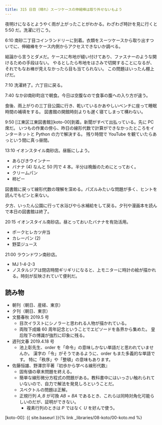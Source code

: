 ```yaml
---
title: 315 日目（晴れ）スーツケースの伸縮棒は取り外せないもよう
---
```


夜明けになるとようやく雨が上がったことがわかる。わざわざ時計を見に行くと 5:50 だ。洗濯に行こう。

6:10 南砂二丁目コインランドリーに到着。衣類をスーツケースから取り出すついでに、伸縮棒をケース内側からアクセスできないか調べる。

結論から言うとダメだ。ケースに布地が縫い付けてあり、ファスナーのような開けるための手段はない。
やるとしたら布地をはさみで切開することになるが、それでもなお棒が見えなかったら目も当てられない。
この問題はいったん棚上げだ。

7:10 洗濯終了。六丁目に戻る。

7:40 なか卯南砂町店で朝食。今日は空腹なので食事の腹への入り方が違う。

食後、雨上がりの三丁目公園に行き、乾いているかあやしいベンチに座って睡眠時間の補填をする。
図書館の開館時刻よりも遅く寝てしまって構わない。

9:50 [江東区江東図書館][koto-00]到着。新聞がすべて出払っている。先に PC 席だ。
いつもの作業の傍ら、昨日の線形代数で計算ができなかったところをインターネットと Python の力で解決する。
残り時間で YouTube を観ていたらあっという間に真っ昼間。

13:10 イオンスタイル南砂店。昼飯にしよう。

* あらびきウインナー
* バナナ (4) なんと 50 円で 4 本。半分は晩飯のためにとっておく。
* クリームパン
* 柿ピー

図書館に戻って線形代数の理解を深める。パズルみたいな問題が多く、ヒントを読んでもピンと来ない。

夕方、いったん公園に行って水浴びやら水補給をして戻る。夕刊や漫画本を読んで本日の図書館は終了。

20:15 イオンスタイル南砂店。昼とっておいたバナナを有効活用。

* ポークヒレカツ弁当
* カレーパン (2)
* 野菜ジュース

21:00 ラウンドワン南砂店。

* MJ 1-4-2-3
* ノスタルジアは閉店時間ギリギリになると、上モニターに時計の絵が描かれる。時刻が反映されていて便利だ。

## 読み物

* 朝刊（朝日、産経、東京）
* 夕刊（朝日、東京）
* 文藝春秋 2019.5 号
  * 目次イラストにシノラーと思われる人物が描かれている。
  * 両陛下成婚 60 周年記念ということでエピソードを各界から集めた。
    皇后陛下の博識が強烈に印象に残る。
* 週刊文春 2019.4.18 号
  * 池上彰先生、order を「命令」の意味しかない単語だと思われていませんか。
    漢字の「令」がそうであるように、order もまた多義的な単語です。
    特に「秩序」や「整頓」の意味もあります。
* 佐藤恒雄、野澤宗平著『初歩から学べる線形代数』
  * 固有値の章末問題を終える。
  * 簡単な線形微分方程式の問題がある。教科書中にはいっさい触れられていないので、自力で解法を発見しろということだ。
  * スペクトルの問題は正解。
  * 正規行列 $A, B$ が可換 $AB = BA$ であるとき、これらは同時対角化可能らしいのだが、証明ができない。
    * 複素行列のときは $P$ ではなく $U$ を好んで使う。

[koto-00]: {{ site.baseurl }}{% link _libraries/08-koto/00-koto.md %}
